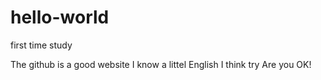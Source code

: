 # hello-world
first time study

The github is a good website
I know a littel English
I think try
Are you OK!
